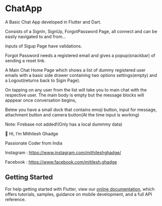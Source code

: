# ChatApp
A Basic Chat App developed in Flutter and Dart.

Consists of a SignIn, SignUp, ForgotPassword Page, all connect and can be easily navigated to and from...

Inputs of Sigup Page have validations.

Forgot Password needs a registered email and gives a popup(snackbar) of sending a reset link.

A Main Chat Home Page which shows a list of dummy registered user emails with a basic side drawer containing two options settings(empty) and a Logout(returns back to Sigin Page).

On tapping on any user from the list will take you to main chat with the respective user. The main body is empty but the message blocks will apppear once conversation begins, 

Belew you have a small dock that contains emoji button, input for message, attachment button and camera button(At the time input is working)

Note: Firebase not added!(Only has a local dummmy data)

👋 Hi, I’m Mithilesh Ghadge

Passionate Coder from India

Instagram : https://www.instagram.com/mithileshghadge/

Facebook : https://www.facebook.com/mitilesh.ghadge

## Getting Started
For help getting started with Flutter, view our
[online documentation](https://flutter.dev/docs), which offers tutorials,
samples, guidance on mobile development, and a full API reference.
